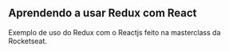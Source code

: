 

## Aprendendo a usar Redux com React

Exemplo de uso do Redux com o Reactjs feito na masterclass da Rocketseat.

